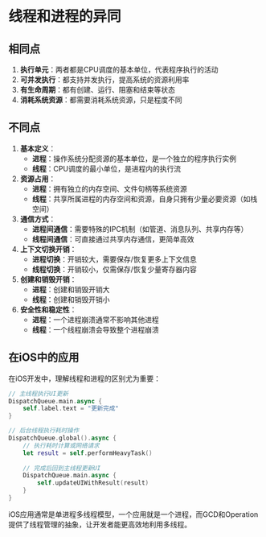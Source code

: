 # 线程和进程的异同

## 相同点

1. **执行单元**：两者都是CPU调度的基本单位，代表程序执行的活动
2. **可并发执行**：都支持并发执行，提高系统的资源利用率
3. **有生命周期**：都有创建、运行、阻塞和结束等状态
4. **消耗系统资源**：都需要消耗系统资源，只是程度不同

## 不同点

1. **基本定义**：
   - **进程**：操作系统分配资源的基本单位，是一个独立的程序执行实例
   - **线程**：CPU调度的最小单位，是进程内的执行流
2. **资源占用**：
   - **进程**：拥有独立的内存空间、文件句柄等系统资源
   - **线程**：共享所属进程的内存空间和资源，自身只拥有少量必要资源（如栈空间）
3. **通信方式**：
   - **进程间通信**：需要特殊的IPC机制（如管道、消息队列、共享内存等）
   - **线程间通信**：可直接通过共享内存通信，更简单高效
4. **上下文切换开销**：
   - **进程切换**：开销较大，需要保存/恢复更多上下文信息
   - **线程切换**：开销较小，仅需保存/恢复少量寄存器内容
5. **创建和销毁开销**：
   - **进程**：创建和销毁开销大
   - **线程**：创建和销毁开销小
6. **安全性和稳定性**：
   - **进程**：一个进程崩溃通常不影响其他进程
   - **线程**：一个线程崩溃会导致整个进程崩溃

## 在iOS中的应用

在iOS开发中，理解线程和进程的区别尤为重要：

```swift
// 主线程执行UI更新
DispatchQueue.main.async {
    self.label.text = "更新完成"
}

// 后台线程执行耗时操作
DispatchQueue.global().async {
    // 执行耗时计算或网络请求
    let result = self.performHeavyTask()
    
    // 完成后回到主线程更新UI
    DispatchQueue.main.async {
        self.updateUIWithResult(result)
    }
}
```

iOS应用通常是单进程多线程模型，一个应用就是一个进程，而GCD和Operation提供了线程管理的抽象，让开发者能更高效地利用多线程。